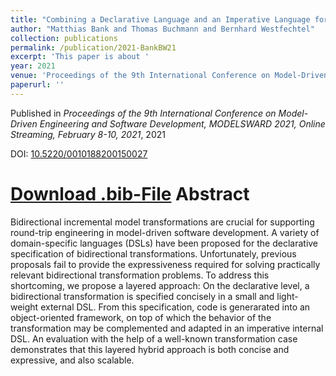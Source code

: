 ```yaml
---
title: "Combining a Declarative Language and an Imperative Language for Bidirectional Incremental Model Transformations"
author: "Matthias Bank and Thomas Buchmann and Bernhard Westfechtel"
collection: publications
permalink: /publication/2021-BankBW21
excerpt: 'This paper is about '
year: 2021
venue: 'Proceedings of the 9th International Conference on Model-Driven Engineering and Software Development, MODELSWARD 2021, Online Streaming, February 8-10, 2021'
paperurl: ''
---
```


Published in *Proceedings of the 9th International Conference on Model-Driven Engineering and Software Development, MODELSWARD 2021, Online Streaming, February 8-10, 2021*, 2021

DOI: [10.5220/0010188200150027](https://doi.org/10.5220/0010188200150027)

[Download .bib-File](http://tbuchmann.github.io/files/BankBW21.bib)
Abstract
=====

Bidirectional incremental model transformations are crucial for supporting round-trip engineering in model-driven software development. A variety of domain-specific languages (DSLs) have been proposed for the declarative specification of bidirectional transformations. Unfortunately, previous proposals fail to provide the expressiveness required for solving practically relevant bidirectional transformation problems. To address this shortcoming, we propose a layered approach: On the declarative level, a bidirectional transformation is specified concisely in a small and light-weight external DSL. From this specification, code is generarated into an object-oriented framework, on top of which the behavior of the transformation may be complemented and adapted in an imperative internal DSL. An evaluation with the help of a well-known transformation case demonstrates that this layered hybrid approach is both concise and expressive, and also scalable.